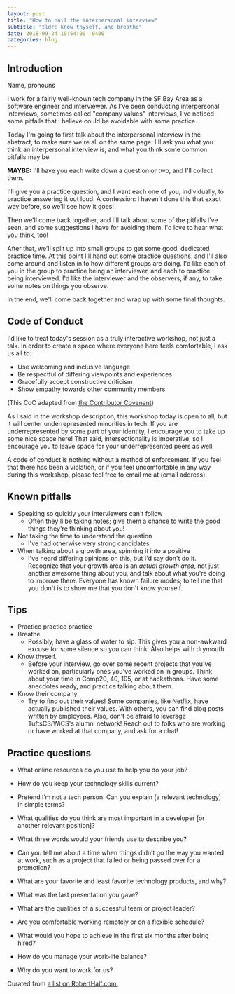 ```yaml
---
layout: post
title: "How to nail the interpersonal interview"
subtitle: "tldr: know thyself, and breathe"
date: 2018-09-24 10:54:00 -0400
categories: blog
---
```


## Introduction

Name, pronouns

I work for a fairly well-known tech company in the SF Bay Area as a software engineer and interviewer. As I've been conducting interpersonal interviews, sometimes called "company values" interviews, I've noticed some pitfalls that I believe could be avoidable with some practice.

Today I'm going to first talk about the interpersonal interview in the abstract, to make sure we're all on the same page. I'll ask you what you think an interpersonal interview is, and what you think some common pitfalls may be.

**MAYBE:** I'll have you each write down a question or two, and I'll collect them.

I'll give you a practice question, and I want each one of you, individually, to practice answering it out loud. A confession: I haven't done this that exact way before, so we'll see how it goes!

Then we'll come back together, and I'll talk about some of the pitfalls I've seen, and some suggestions I have for avoiding them. I'd love to hear what you think, too!

After that, we'll split up into small groups to get some good, dedicated practice time. At this point I'll hand out some practice questions, and I'll also come around and listen in to how different groups are doing. I'd like each of you in the group to practice being an interviewer, and each to practice being interviewed. I'd like the interviewer and the observers, if any, to take some notes on things you observe.

In the end, we'll come back together and wrap up with some final thoughts.


## Code of Conduct
I'd like to treat today's session as a truly interactive workshop, not just a talk. In order to create a space where everyone here feels comfortable, I ask us all to:

- Use welcoming and inclusive language
- Be respectful of differing viewpoints and experiences
- Gracefully accept constructive criticism
- Show empathy towards other community members

(This CoC adapted from [the Contributor Covenant](https://www.contributor-covenant.org/version/1/4/code-of-conduct))

As I said in the workshop description, this workshop today is open to all, but it will center underrepresented minorities in tech. If you are underrepresented by some part of your identity, I encourage you to take up some nice space here! That said, intersectionality is imperative, so I encourage you to leave space for your underrepresented peers as well.

A code of conduct is nothing without a method of enforcement. If you feel that there has been a violation, or if you feel uncomfortable in any way during this workshop, please feel free to email me at (email address).

## Known pitfalls
- Speaking so quickly your interviewers can't follow
  - Often they'll be taking notes; give them a chance to write the good things they're thinking about you!
- Not taking the time to understand the question
  - I've had otherwise very strong candidates
- When talking about a growth area, spinning it into a positive
  - I've heard differing opinions on this, but I'd say don't do it. Recognize that your growth area is an *actual growth area*, not just another awesome thing about you, and talk about what you're doing to improve there. Everyone has known failure modes; to tell me that you don't is to show me that you don't know yourself.

## Tips
- Practice practice practice
- Breathe
  - Possibly, have a glass of water to sip. This gives you a non-awkward excuse for some silence so you can think. Also helps with drymouth.
- Know thyself.
  - Before your interview, go over some recent projects that you've worked on, particularly ones you've worked on in groups. Think about your time in Comp20, 40, 105, or at hackathons. Have some anecdotes ready, and practice talking about them.
- Know their company
  - Try to find out their values! Some companies, like Netflix, have actually published their values. With others, you can find blog posts written by employees. Also, don't be afraid to leverage TuftsCS/WiCS's alumni network! Reach out to folks who are working or have worked at that company, and ask for a chat!

## Practice questions

- What online resources do you use to help you do your job?

- How do you keep your technology skills current?

- Pretend I’m not a tech person. Can you explain [a relevant technology] in simple terms?

- What qualities do you think are most important in a developer [or another relevant position]?

- What three words would your friends use to describe you?

- Can you tell me about a time when things didn’t go the way you wanted at work, such as a project that failed or being passed over for a promotion?

- What are your favorite and least favorite technology products, and why?

- What was the last presentation you gave?

- What are the qualities of a successful team or project leader?

- Are you comfortable working remotely or on a flexible schedule?

- What would you hope to achieve in the first six months after being hired?

- How do you manage your work-life balance?

- Why do you want to work for us?

Curated from [a list on RobertHalf.com.](https://www.roberthalf.com/blog/how-to-interview-candidates/7-must-ask-tech-interview-questions)
